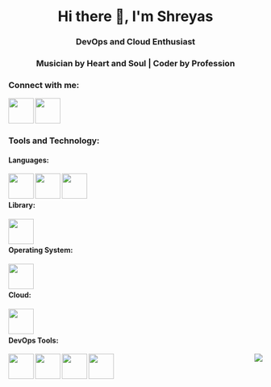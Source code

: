 

<!--
**SrivastavaShreyas/SrivastavaShreyas** is a ✨ _special_ ✨ repository because its `README.md` (this file) appears on your GitHub profile.

Here are some ideas to get you started:

- 🔭 I’m currently working on ...
- 🌱 I’m currently learning everything
- 👯 I’m looking to collaborate on ...
- 💬 Ask me about ...
- 📫 How to reach me: shreyassrivastava98@gmail.com
- 😄 Pronouns: ...
- ⚡ Fun fact: love to play guitar, chess, 

-->
<h1 align="center">Hi there 👋, I'm Shreyas</h1>
<h3 align="center"> DevOps and Cloud Enthusiast<h3>
<h3 align="center">Musician by Heart and Soul | Coder by Profession<h3>

<h3 align="left">Connect with me:</h3>
<p align="left">
<a href="https://www.linkedin.com/in/shreyas-srivastava-50a970166/"> <img align="left" width="50px" src="https://img.icons8.com/fluent/48/000000/linkedin.png" /> </a>
<a href = "mailto: shreyassrivastava98@gmail.com"> <img align="left" width="50px" src="https://img.icons8.com/color/48/000000/gmail.png" /> </a>
</p>
<br>
<br>
<br>
<h3 align="left">Tools and Technology:</h3>
<p align="left">
<h4 align="left">Languages:</h4>
<a href="https://www.geeksforgeeks.org/data-structures/"> <img align="left" width="50px" src="https://img.icons8.com/external-kiranshastry-lineal-color-kiranshastry/64/000000/external-coding-interface-kiranshastry-lineal-color-kiranshastry.png" /></a>
<a href="http://www.cplusplus.org/"> <img align="left" width="50px" src="https://img.icons8.com/color/48/000000/c-plus-plus-logo.png" /></a>
<a href="https://www.python.org/"> <img align="left" width="50px" src="https://img.icons8.com/color/48/000000/python.png" /></a>
<br><br>
<h4 align="left">Library:</h4>
<a href="https://flask.palletsprojects.com/en/2.0.x/"> <img align="left" width="50px" src="https://img.icons8.com/fluency/48/000000/flask.png" /></a>
<br><br>
<h4 align="left">Operating System:</h4>
<a href="https://www.linux.org/"> <img align="left" width="50px" src="https://img.icons8.com/color/48/000000/linux.png" /></a>
<br><br>
<h4 align="left">Cloud:</h4>
<a href="https://aws.amazon.com/"> <img align="left" width="50px" src="https://img.icons8.com/color/48/000000/amazon-web-services.png" /></a>
<br><br>
<h4 align="left">DevOps Tools:</h4>
<a href="https://www.jenkins.io/"> <img align="left" width="50px" src="https://img.icons8.com/color/48/000000/jenkins.png" /></a>
<a href="https://www.elastic.co/"> <img align="left" width="50px" src="https://img.icons8.com/color/48/000000/elasticsearch.png" /></a>
<a href="https://www.elastic.co/kibana/"> <img align="left" width="50px" src="https://img.icons8.com/color/48/000000/kibana.png" /></a>
<a href="https://www.elastic.co/logstash/"> <img align="left" width="50px" src="https://img.icons8.com/color/48/000000/logstash.png" /></a>

<img align="right" src="https://eng64hrnquaxti9.m.pipedream.net">
<p align="left"> 
